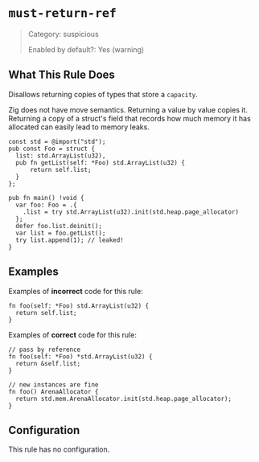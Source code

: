 # `must-return-ref`

> Category: suspicious
>
> Enabled by default?: Yes (warning)

## What This Rule Does

Disallows returning copies of types that store a `capacity`.

Zig does not have move semantics. Returning a value by value copies it.
Returning a copy of a struct's field that records how much memory it has
allocated can easily lead to memory leaks.

```zig
const std = @import("std");
pub const Foo = struct {
  list: std.ArrayList(u32),
  pub fn getList(self: *Foo) std.ArrayList(u32) {
      return self.list;
  }
};

pub fn main() !void {
  var foo: Foo = .{
    .list = try std.ArrayList(u32).init(std.heap.page_allocator)
  };
  defer foo.list.deinit();
  var list = foo.getList();
  try list.append(1); // leaked!
}
```

## Examples

Examples of **incorrect** code for this rule:

```zig
fn foo(self: *Foo) std.ArrayList(u32) {
  return self.list;
}
```

Examples of **correct** code for this rule:

```zig
// pass by reference
fn foo(self: *Foo) *std.ArrayList(u32) {
  return &self.list;
}

// new instances are fine
fn foo() ArenaAllocator {
  return std.mem.ArenaAllocator.init(std.heap.page_allocator);
}
```

## Configuration

This rule has no configuration.
